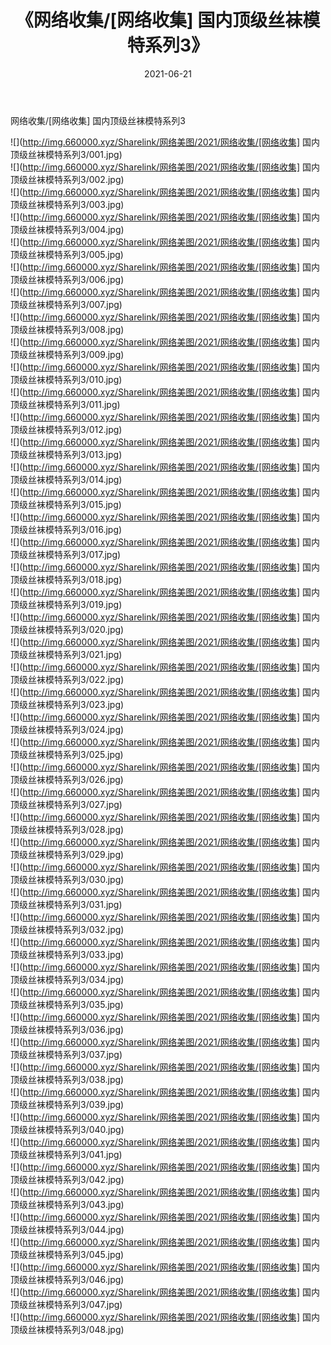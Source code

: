 ﻿---
layout: post
title:  《网络收集/[网络收集] 国内顶级丝袜模特系列3》
date:   2021-06-21
img: http://img.660000.xyz/Sharelink/网络美图/2021/网络收集/[网络收集] 国内顶级丝袜模特系列3/000.jpg
categories: [美女, 清纯, 唯美]
---

网络收集/[网络收集] 国内顶级丝袜模特系列3

 ![](http://img.660000.xyz/Sharelink/网络美图/2021/网络收集/[网络收集] 国内顶级丝袜模特系列3/001.jpg) <br>![](http://img.660000.xyz/Sharelink/网络美图/2021/网络收集/[网络收集] 国内顶级丝袜模特系列3/002.jpg) <br>![](http://img.660000.xyz/Sharelink/网络美图/2021/网络收集/[网络收集] 国内顶级丝袜模特系列3/003.jpg) <br>![](http://img.660000.xyz/Sharelink/网络美图/2021/网络收集/[网络收集] 国内顶级丝袜模特系列3/004.jpg) <br>![](http://img.660000.xyz/Sharelink/网络美图/2021/网络收集/[网络收集] 国内顶级丝袜模特系列3/005.jpg) <br>![](http://img.660000.xyz/Sharelink/网络美图/2021/网络收集/[网络收集] 国内顶级丝袜模特系列3/006.jpg) <br>![](http://img.660000.xyz/Sharelink/网络美图/2021/网络收集/[网络收集] 国内顶级丝袜模特系列3/007.jpg) <br>![](http://img.660000.xyz/Sharelink/网络美图/2021/网络收集/[网络收集] 国内顶级丝袜模特系列3/008.jpg) <br>![](http://img.660000.xyz/Sharelink/网络美图/2021/网络收集/[网络收集] 国内顶级丝袜模特系列3/009.jpg) <br>![](http://img.660000.xyz/Sharelink/网络美图/2021/网络收集/[网络收集] 国内顶级丝袜模特系列3/010.jpg) <br>![](http://img.660000.xyz/Sharelink/网络美图/2021/网络收集/[网络收集] 国内顶级丝袜模特系列3/011.jpg) <br>![](http://img.660000.xyz/Sharelink/网络美图/2021/网络收集/[网络收集] 国内顶级丝袜模特系列3/012.jpg) <br>![](http://img.660000.xyz/Sharelink/网络美图/2021/网络收集/[网络收集] 国内顶级丝袜模特系列3/013.jpg) <br>![](http://img.660000.xyz/Sharelink/网络美图/2021/网络收集/[网络收集] 国内顶级丝袜模特系列3/014.jpg) <br>![](http://img.660000.xyz/Sharelink/网络美图/2021/网络收集/[网络收集] 国内顶级丝袜模特系列3/015.jpg) <br>![](http://img.660000.xyz/Sharelink/网络美图/2021/网络收集/[网络收集] 国内顶级丝袜模特系列3/016.jpg) <br>![](http://img.660000.xyz/Sharelink/网络美图/2021/网络收集/[网络收集] 国内顶级丝袜模特系列3/017.jpg) <br>![](http://img.660000.xyz/Sharelink/网络美图/2021/网络收集/[网络收集] 国内顶级丝袜模特系列3/018.jpg) <br>![](http://img.660000.xyz/Sharelink/网络美图/2021/网络收集/[网络收集] 国内顶级丝袜模特系列3/019.jpg) <br>![](http://img.660000.xyz/Sharelink/网络美图/2021/网络收集/[网络收集] 国内顶级丝袜模特系列3/020.jpg) <br>![](http://img.660000.xyz/Sharelink/网络美图/2021/网络收集/[网络收集] 国内顶级丝袜模特系列3/021.jpg) <br>![](http://img.660000.xyz/Sharelink/网络美图/2021/网络收集/[网络收集] 国内顶级丝袜模特系列3/022.jpg) <br>![](http://img.660000.xyz/Sharelink/网络美图/2021/网络收集/[网络收集] 国内顶级丝袜模特系列3/023.jpg) <br>![](http://img.660000.xyz/Sharelink/网络美图/2021/网络收集/[网络收集] 国内顶级丝袜模特系列3/024.jpg) <br>![](http://img.660000.xyz/Sharelink/网络美图/2021/网络收集/[网络收集] 国内顶级丝袜模特系列3/025.jpg) <br>![](http://img.660000.xyz/Sharelink/网络美图/2021/网络收集/[网络收集] 国内顶级丝袜模特系列3/026.jpg) <br>![](http://img.660000.xyz/Sharelink/网络美图/2021/网络收集/[网络收集] 国内顶级丝袜模特系列3/027.jpg) <br>![](http://img.660000.xyz/Sharelink/网络美图/2021/网络收集/[网络收集] 国内顶级丝袜模特系列3/028.jpg) <br>![](http://img.660000.xyz/Sharelink/网络美图/2021/网络收集/[网络收集] 国内顶级丝袜模特系列3/029.jpg) <br>![](http://img.660000.xyz/Sharelink/网络美图/2021/网络收集/[网络收集] 国内顶级丝袜模特系列3/030.jpg) <br>![](http://img.660000.xyz/Sharelink/网络美图/2021/网络收集/[网络收集] 国内顶级丝袜模特系列3/031.jpg) <br>![](http://img.660000.xyz/Sharelink/网络美图/2021/网络收集/[网络收集] 国内顶级丝袜模特系列3/032.jpg) <br>![](http://img.660000.xyz/Sharelink/网络美图/2021/网络收集/[网络收集] 国内顶级丝袜模特系列3/033.jpg) <br>![](http://img.660000.xyz/Sharelink/网络美图/2021/网络收集/[网络收集] 国内顶级丝袜模特系列3/034.jpg) <br>![](http://img.660000.xyz/Sharelink/网络美图/2021/网络收集/[网络收集] 国内顶级丝袜模特系列3/035.jpg) <br>![](http://img.660000.xyz/Sharelink/网络美图/2021/网络收集/[网络收集] 国内顶级丝袜模特系列3/036.jpg) <br>![](http://img.660000.xyz/Sharelink/网络美图/2021/网络收集/[网络收集] 国内顶级丝袜模特系列3/037.jpg) <br>![](http://img.660000.xyz/Sharelink/网络美图/2021/网络收集/[网络收集] 国内顶级丝袜模特系列3/038.jpg) <br>![](http://img.660000.xyz/Sharelink/网络美图/2021/网络收集/[网络收集] 国内顶级丝袜模特系列3/039.jpg) <br>![](http://img.660000.xyz/Sharelink/网络美图/2021/网络收集/[网络收集] 国内顶级丝袜模特系列3/040.jpg) <br>![](http://img.660000.xyz/Sharelink/网络美图/2021/网络收集/[网络收集] 国内顶级丝袜模特系列3/041.jpg) <br>![](http://img.660000.xyz/Sharelink/网络美图/2021/网络收集/[网络收集] 国内顶级丝袜模特系列3/042.jpg) <br>![](http://img.660000.xyz/Sharelink/网络美图/2021/网络收集/[网络收集] 国内顶级丝袜模特系列3/043.jpg) <br>![](http://img.660000.xyz/Sharelink/网络美图/2021/网络收集/[网络收集] 国内顶级丝袜模特系列3/044.jpg) <br>![](http://img.660000.xyz/Sharelink/网络美图/2021/网络收集/[网络收集] 国内顶级丝袜模特系列3/045.jpg) <br>![](http://img.660000.xyz/Sharelink/网络美图/2021/网络收集/[网络收集] 国内顶级丝袜模特系列3/046.jpg) <br>![](http://img.660000.xyz/Sharelink/网络美图/2021/网络收集/[网络收集] 国内顶级丝袜模特系列3/047.jpg) <br>![](http://img.660000.xyz/Sharelink/网络美图/2021/网络收集/[网络收集] 国内顶级丝袜模特系列3/048.jpg) <br>